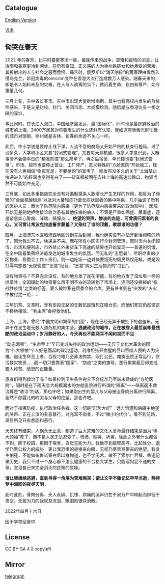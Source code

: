 ## Catalogue

[English Version](en.md)

[诉求](诉求.md)

## 恸哭在春天

2022 年的春天，比平时要更寒冷一些，接连传来的战争，空难和疫情的消息，让冷雨和春寒更冷到彻骨。在仍有良知、正义感的人为徐州铁链女和她承受的苦难，其折射出的人与社会之恶而愤恨、痛苦时，俄罗斯以“消灭纳粹”的荒唐理由悍然入侵乌克兰，新冠病毒的omicron变种在香港大流行造成数万人感染。随春天来的，却是令人始料未及的灾难，在人与人疏离的当下，拷问着生命、自由和尊严，如今重量几何。

三月上旬，吉林省长春市、吉林市出现大量新增病例，其中也有高校内发生的群体性感染，于是又是封校、封门、关闭市场、大规模检测。随后是与香港仅有一桥之隔的深圳。

与此同时，在长江入海口，中国经济最发达，最“国际化”，同时也是最逃避政治的城市的上海，2400万居民对将要发生的什么还鲜有认知，就如这座骄傲光鲜忙碌的城市对瑞丽、徐州或是吉林、长春的命运不关心一样。

此后，中小学说是要停止线下课，人流不息的商场又开始严格的核查行程码，过了没多久，大学和小区又要“封闭式管理”，又要每天测核酸，很多人才意识到，大概事情不会像平日的“精准防控”那么简单了。再之后宿舍、单元楼也要“封闭式管理”，市场、超市也要停止营业，工厂停产，意义特殊的“方舱医院”开始施工，现在没有人再相信“物资充足，不要抢购”的宣传了，刚发布没多久的关于“上海禁止快递进入”的辟谣也变得苍白了——货车都被困在去往上海的高速公路口，物资当然不可能始终充足。

三月底，如此多重措施完全没有对遏制感染人数增长产生怎样的作用，相反为了频繁的“全面核酸检测”以及对大量轻症乃至无症状患者的集中隔离，几乎抽调了所有的医护人员；而为了防范院内感染（更为了防范院内感染带来的政治影响），医院开始无差别地拒绝接诊收治患有其他疾病的病人：不管是严重如癌症、尿毒症，还是紧急如心脏病、哮喘、胰腺炎……**绝望的哭声，惨淡的血迹，可曾质问医者的良心，又可曾让希波克拉底誓言蒙羞？又染红了谁的顶戴，歌颂谁的功德？**

四月，上海浦东地区和浦西地区分别先后封闭，我也确实没有办法开到治抑郁的药了，因为我出不去，快递进不来。而在所有小区实行全封闭管理，同时市内关闭超市、市场和便利店，市外禁止外来货车下高速的结果也开始显现——普遍的饥饿，在全中国最繁荣经济最发达的城市发生的饥饿。而无私的“志愿者”、尽职尽责的小区物业、居委会工作人员们，则一边吃饭一边对快要饿死的居民熟视无睹，或是殴打辱骂想要“无视管控”“恶意”经营、“恶意”购买生活物资的“刁民”。

没有物资吗？不算完全没有，有的地方发了连花清瘟，有的地方发了湿垃圾一样的烂菜叶，全国援助的物资要么再不明不白的流转到了市场上，连同还没撕掉的“祝战胜疫情”之类的标签，要么被堆积在居委会的仓库，更有甚者则在“突发的”火灾中被付之一炬……

三年饥荒、文革时，曾有走投无路的无数饥民饿死在粮仓前，而他们死前仍然坚定不移地相信，“毛主席”会拯救他们。

上海，上海。曾经“中国文明和繁荣的门面”，现在已经无异于被扯下的遮羞布，无异于在发生着无数人道危机的集中营。**逃避政治的城市，正在被卷入最荒诞却最残酷的政治运动中；岁月静好的人，今天再也不能两耳不闻和视而不见** 

“动态清零”，“生命至上”早已变成失控的政治运动——无异于文化大革命的因为“伟大领袖”个人好恶而起的政治运动，利维坦张开血腥的巨口吞噬人民的人为灾难。自诩生命至上者，百般刁难乃至非法拘禁、殴打公民，瘫痪医院正常运行，贪污救灾物资……而一切只要靠着“国家”、“防疫”之类的旗号，恶行累累最后却变成要人称赞、感恩的正能量。

患者们得到救治了吗？如果拉到卫生条件完全不合标准乃至尚未建成的“方舱医院”，同时是在下雨天会大规模漏水的方舱医院进行所谓的“隔离”——隔离而不救治算是“收治”的话，那也许吧；如果刚出生的婴儿与父母被迫骨肉分离进行隔离，全然不顾婴儿的啼哭与父母的绝望，那也许吧。

而对于指挥防疫，执行政治任务者，这一切是“形势大好”：远方饥馑和病痛中绝望的哭声、正在上演的丑恶暴行，对充耳不闻者，不过“微小的代价”。看不到前路，满目所见只有悲剧和恶行。

天灾终有结束，人祸永无止息，制造了巨大灾难的文化大革命最终结束是因为“伟大领袖”死了，而不是人民无法忍受了。愤懑，恸哭，祈祷，除此之外我什么都做不到，困于校园，更困于宿舍，自觉无能为力。我做不到振臂高呼，比起处分、退学乃至公权力的威胁，更让我恐惧的是换来白眼、无视乃至责骂带来的绝望。我贪生怕死，不能如布鲁诺哥白尼以身殉道，也不学无术，做不了索尔仁尼琴、鲁迅记录历史，我只不过一个身心都不怎么健康的不合格大学生，只能写狗屁不通的文章，宣泄自己未完全消灭的良知的哀嚎。

**请让我继续逃避，直到寻得一角落为苦难痛哭；请让文字不像记忆早早消逝，静待梦中渴盼的夜尽天明**。

此时此刻，骨肉分离、天人永隔、饥馑、病痛的哭声仍在千家万户中响起而徘徊于夜空。无能为力的我叹息流泪，眼泪则很快消散。

2022年四月十六日

困于学校宿舍中

## License
CC BY-SA 4.0
copyleft

## Mirror
[telegraph](https://telegra.ph/恸哭在春天-04-16)
